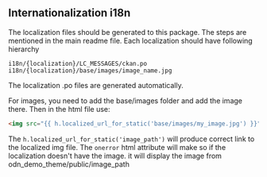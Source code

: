 Internationalization i18n
-------

The localization files should be generated to this package. The steps are mentioned in the
main readme file. Each localization should have following hierarchy

```
i18n/{localization}/LC_MESSAGES/ckan.po
i18n/{localization}/base/images/image_name.jpg
```
The localization .po files are generated automatically.

For images, you need to add the base/images folder and add the image there. Then in the html file use:
```html
<img src="{{ h.localized_url_for_static('base/images/my_image.jpg') }}" onerror="this.src='{{ h.url_for_static('base/images/my_image.jpg') }}'"/>
```

The ``` h.localized_url_for_static('image_path') ``` will produce correct link to the localized img file. The ``` onerror ```
html attribute will make so if the localization doesn't have the image. it will display the image
from odn_demo_theme/public/image_path
